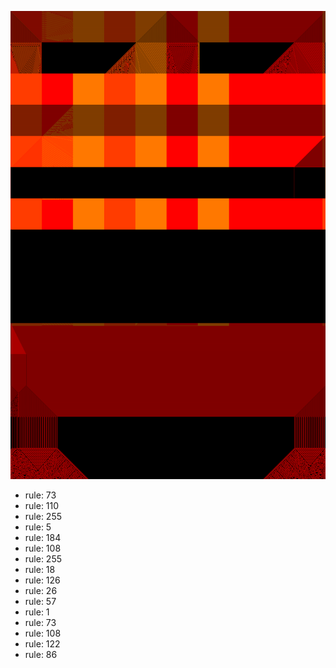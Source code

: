 ![photo](./output.png) 
 * rule: 73
* rule: 110
* rule: 255
* rule: 5
* rule: 184
* rule: 108
* rule: 255
* rule: 18
* rule: 126
* rule: 26
* rule: 57
* rule: 1
* rule: 73
* rule: 108
* rule: 122
* rule: 86

